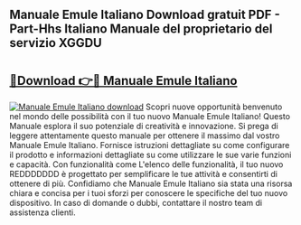 ## Manuale Emule Italiano Download gratuit PDF - Part-Hhs Italiano Manuale del proprietario del servizio XGGDU

# <h2><a href="http://dfb4mow.blite.top/?on=Manuale+Emule+Italiano">🔗Download 👉🔴 Manuale Emule Italiano</a></h2>

[![Manuale Emule Italiano download](https://i.imgur.com/lujVjoI.png)](http://dfb4mow.blite.top/?on=Manuale+Emule+Italiano)
Scopri nuove opportunità benvenuto nel mondo delle possibilità con il tuo nuovo Manuale Emule Italiano! Questo Manuale esplora il suo potenziale di creatività e innovazione. Si prega di leggere attentamente questo manuale per ottenere il massimo dal vostro Manuale Emule Italiano. Fornisce istruzioni dettagliate su come configurare il prodotto e informazioni dettagliate su come utilizzare le sue varie funzioni e capacità. Con funzionalità come L'elenco delle funzionalità, il tuo nuovo REDDDDDDD è progettato per semplificare le tue attività e consentirti di ottenere di più. Confidiamo che Manuale Emule Italiano sia stata una risorsa chiara e concisa per i tuoi sforzi per conoscere le specifiche del tuo nuovo dispositivo. In caso di domande o dubbi, contattare il nostro team di assistenza clienti.
